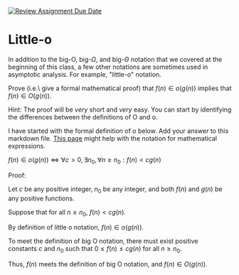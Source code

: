 [![Review Assignment Due Date](https://classroom.github.com/assets/deadline-readme-button-24ddc0f5d75046c5622901739e7c5dd533143b0c8e959d652212380cedb1ea36.svg)](https://classroom.github.com/a/wM4-KOzy)
# Little-o

In addition to the big-O, big-$\Omega$, and big-$\Theta$ notation that
we covered at the beginning of this class, a few other notations are sometimes
used in asymptotic analysis.  For example, "little-$o$" notation.

Prove (i.e.\ give a formal mathematical proof) that $f(n)\in o(g(n))$ implies
that $f(n)\in O(g(n))$.

Hint: The proof will be *very* short and *very* easy. You can start by
identifying the differences between the definitions of O and o.

I have started with the formal definition of $o$ below. Add your answer to this
markdown file. [This
page](https://docs.github.com/en/get-started/writing-on-github/working-with-advanced-formatting/writing-mathematical-expressions)
might help with the notation for mathematical expressions.

$f(n)\in o(g(n)) \iff \forall c>0, \exists n_0, \forall n\ge n_0: f(n) < c g(n)$

Proof: 

Let $c$ be any positive integer, $n_0$ be any integer, and both $f(n)$ and $g(n)$ be any positive functions.

Suppose that for all $n \ge n_0$, $f(n) < cg(n)$.

By definition of little o notation, $f(n) \in o(g(n))$.

To meet the definition of big O notation, there must exist positive constants $c$ and $n_0$ such that $0 \le f(n) \le cg(n)$ for all $n \ge n_0$. 

Thus, $f(n)$ meets the definition of big O notation, and $f(n) \in O(g(n))$.
